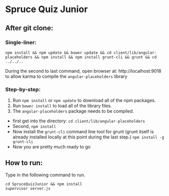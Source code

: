 Spruce Quiz Junior
=================

## After git clone:

### Single-liner:
    npm install && npm update && bower update && cd client/lib/angular-placeholders && npm install && npm install grunt-cli && grunt && cd ../../..

During the second to last command, open browser at:
    http://localhost:9018
to allow karma to compile the `angular-placeholders` library

### Step-by-step:
1. Run `npm install` or `npm update` to download all of the npm packages.
2. Run `bower install` to load all of the library files.
3. The `angular-placeholders` package needs to be compiled.
  * first get into the directory:
          ```cd client/lib/angular-placeholders```
  * Second, `npm install`
  * Now install the `grunt-cli` command line tool for grunt (grunt itself is already installed locally at this point during the last step.)
          ```npm install -g grunt-cli```
  * Now you are pretty much ready to go

## How to run:

Type in the following command to run. 

    cd SpruceQuizJunior && npm install
    supervisor server.js
